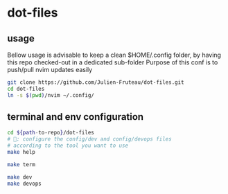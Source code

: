 # dot-files

## usage

Bellow usage is advisable to keep a clean $HOME/.config folder, by having this repo checked-out in a dedicated sub-folder
Purpose of this conf is to push/pull nvim updates easily

```bash
git clone https://github.com/Julien-Fruteau/dot-files.git
cd dot-files
ln -s $(pwd)/nvim ~/.config/
```

## terminal and env configuration

```bash
cd ${path-to-repo}/dot-files
# 🤙: configure the config/dev and config/devops files
# according to the tool you want to use
make help

make term

make dev
make devops
```
